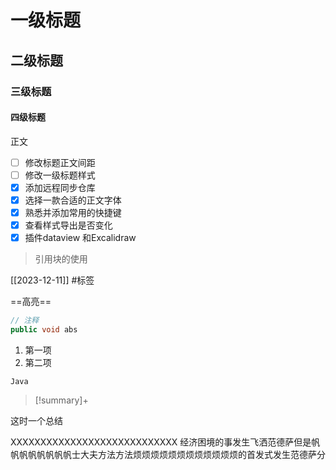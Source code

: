 # 一级标题
## 二级标题
### 三级标题
#### 四级标题
正文  
- [ ] 修改标题正文间距
- [ ] 修改一级标题样式
- [x] 添加远程同步仓库
- [x] 选择一款合适的正文字体
- [x] 熟悉并添加常用的快捷键
- [x] 查看样式导出是否变化
- [x] 插件dataview 和Excalidraw
>引用块的使用

[[2023-12-11]]
#标签

==高亮==

<!--注释-->

```java
// 注释
public void abs
```



1. 第一项
2. 第二项



`Java`

> [!summary]+
> 
这时一个总结


XXXXXXXXXXXXXXXXXXXXXXXXXXXX
经济困境的事发生飞洒范德萨但是帆帆帆帆帆帆帆帆士大夫方法方法烦烦烦烦烦烦烦烦烦烦烦烦的首发式发生范德萨分